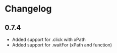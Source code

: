 # Changelog

## 0.7.4

- Added support for .click with xPath
- Added support for .waitFor (xPath and function)
